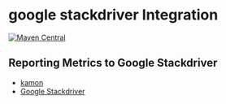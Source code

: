 google stackdriver Integration
==========================

[![Maven Central](https://maven-badges.herokuapp.com/maven-central/com.github.uryyyyyyy/kamon-stackdriver_2.11/badge.svg)](https://maven-badges.herokuapp.com/maven-central/com.github.uryyyyyyy/kamon-stackdriver_2.11)

## Reporting Metrics to Google Stackdriver

- [kamon](http://kamon.io/documentation/get-started/)
- [Google Stackdriver](https://cloud.google.com/stackdriver/)

